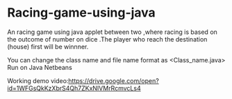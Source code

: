 # Racing-game-using-java
An racing game using java applet between two ,where racing is based on the outcome of number on dice .The player who reach the destination (house) first will be winnner.

You can change the class name and file name format as <Class_name.java>
Run on Java Netbeans

Working demo video:https://drive.google.com/open?id=1WFGsQkKzXbrS4Qh7ZKxNIVMrRcmvcLs4
